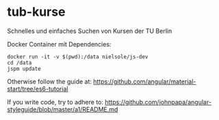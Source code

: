 # tub-kurse
Schnelles und einfaches Suchen von Kursen der TU Berlin

Docker Container mit Dependencies:

```
docker run -it -v $(pwd):/data nielsole/js-dev
cd /data
jspm update
```

Otherwise follow the guide at:
https://github.com/angular/material-start/tree/es6-tutorial

If you write code, try to adhere to:
https://github.com/johnpapa/angular-styleguide/blob/master/a1/README.md